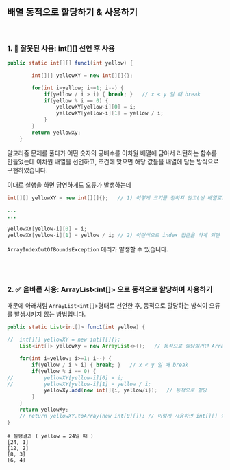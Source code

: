 
## 배열 동적으로 할당하기 & 사용하기

<br />

### 1. 🚫 잘못된 사용: int[][] 선언 후 사용
```java
public static int[][] func1(int yellow) {

		int[][] yellowXY = new int[][]{};			

		for(int i=yellow; i>=1; i--) {
			if(yellow / i > i) { break; }	// x < y 일 때 break
			if(yellow % i == 0) {
				yellowXY[yellow-i][0] = i;			
				yellowXY[yellow-i][1] = yellow / i;
			}
		}
		return yellowXy;
	}
```
알고리즘 문제를 풀다가 어떤 숫자의 공배수를 이차원 배열에 담아서 리턴하는 함수를 만들었는데
이차원 배열을 선언하고, 조건에 맞으면 해당 값들을 배열에 담는 방식으로 구현하였습니다.

이대로 실행을 하면 당연하게도 오류가 발생하는데
```java
int[][] yellowXY = new int[][]{};   // 1) 이렇게 크기를 정하지 않고(빈 배열로) 선언한 후에

...
...

yellowXY[yellow-i][0] = i;			
yellowXY[yellow-i][1] = yellow / i; // 2) 이런식으로 index 접근을 하게 되면
```
`ArrayIndexOutOfBoundsException` 에러가 발생할 수 있습니다.

<br />
<br />

### 2. ✅ 올바른 사용: ArrayList<int[]> 으로 동적으로 할당하며 사용하기

때문에 아래처럼 `ArrayList<int[]>`형태로 선언한 후, 동적으로 할당하는 방식이 오류를 발생시키지 않는 방법입니다.
```java
public static List<int[]> func1(int yellow) {

//	int[][] yellowXY = new int[][]{};
    List<int[]> yellowXy = new ArrayList<>();	// 동적으로 할당할거면 ArrayList<int[]> 형태로 선언

    for(int i=yellow; i>=1; i--) {
        if(yellow / i > i) { break; }	// x < y 일 때 break
        if(yellow % i == 0) {
//			yellowXY[yellow-i][0] = i;			
//			yellowXY[yellow-i][1] = yellow / i;
            yellowXy.add(new int[]{i, yellow/i});	// 동적으로 할당
        }
    }
    return yellowXy;
    // return yellowXY.toArray(new int[0][]); // 이렇게 사용하면 int[][] 형태로 반환할 수 있다.
}
```
```shell
# 실행결과 ( yellow = 24일 때 )
[24, 1]
[12, 2]
[8, 3]
[6, 4]
```